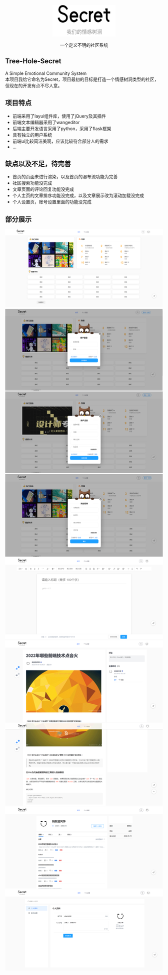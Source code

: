<p style="text-align:center">
  <a href="#">
    <img src="./static/images/logo.png" alt="Secret" style="width:200px;height:100px">
  </a>
</p>
<p style="text-align:center">
  一个定义不明的社区系统
</p>

## Tree-Hole-Secret
A Simple Emotional Community System  
本项目我给它命名为Secret，项目最初的目标是打造一个情感树洞类型的社区，但现在的开发有点不尽人意。

## 项目特点
* 前端采用了layui组件库，使用了jQuery及其插件
* 前端文本编辑器采用了wangeditor
* 后端主要开发语言采用了python，采用了flask框架
* 具有独立的用户系统
* 前端ui比较简洁美观，应该比较符合部分人的需求
* ...

## 缺点以及不足，待完善
* 首页的页面未进行渲染，以及首页的瀑布流功能为完善
* 社区搜索功能没完成
* 文章页面的评论回复功能没完成
* 个人主页的文章排序功能没完成，以及文章展示改为滚动加载没完成
* 个人设置页，账号设置里面的功能没完成

## 部分展示
<p style="text-align:center">
  <a href="#">
    <img src="./doc/images/首页.png" alt="Secret">
    <img src="./doc/images/登录.png" alt="Secret">
    <img src="./doc/images/注册.png" alt="Secret">
    <img src="./doc/images/找回密码.png" alt="Secret">
    <img src="./doc/images/文章中心.png" alt="Secret">
    <img src="./doc/images/文章页面.png" alt="Secret">
    <img src="./doc/images/文章页面2.png" alt="Secret">
    <img src="./doc/images/个人中心.png" alt="Secret">
    <img src="./doc/images/个人设置.png" alt="Secret">
  </a>
</p>